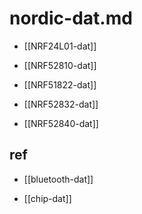 
# nordic-dat.md

- [[NRF24L01-dat]]

- [[NRF52810-dat]]

- [[NRF51822-dat]]

- [[NRF52832-dat]]

- [[NRF52840-dat]]




## ref 

- [[bluetooth-dat]]

- [[chip-dat]]